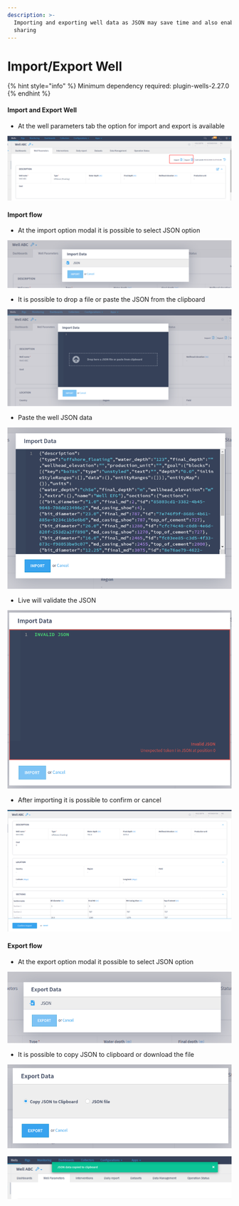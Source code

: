 ```yaml
---
description: >-
  Importing and exporting well data as JSON may save time and also enables data
  sharing
---
```


# Import/Export Well

{% hint style="info" %}
Minimum dependency required:  plugin-wells-2.27.0
{% endhint %}

#### Import and Export Well

* At the well parameters tab the option for import and export is available

![](<../.gitbook/assets/image (332).png>)

#### &#x20;Import flow

* At the import option modal it is possible to select JSON option

![Import well as JSON option](<../.gitbook/assets/image (283).png>)

* It is possible to drop a file or paste the JSON from the clipboard

![Importing paste and drop file option](<../.gitbook/assets/image (381).png>)

* Paste the well JSON data

![Well JSON at the import option](<../.gitbook/assets/image (310).png>)

* Live will validate the JSON

![JSON validation](<../.gitbook/assets/image (77).png>)

* After importing it is possible to confirm or cancel

![Importing confirmation](<../.gitbook/assets/image (216).png>)

#### &#x20;Export flow

* At the export option modal it possible to select JSON option

![Export well option](<../.gitbook/assets/image (244).png>)

* It is possible to copy JSON to clipboard or download the file

![Options to export well to clipboard and as json file](<../.gitbook/assets/image (369).png>)

![Export confirmation warning](<../.gitbook/assets/image (337).png>)
